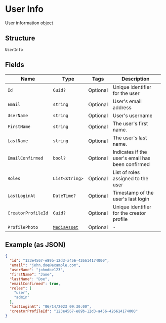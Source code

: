 
# User Info

User information object

## Structure

`UserInfo`

## Fields

| Name | Type | Tags | Description |
|  --- | --- | --- | --- |
| `Id` | `Guid?` | Optional | Unique identifier for the user |
| `Email` | `string` | Optional | User's email address |
| `UserName` | `string` | Optional | User's username |
| `FirstName` | `string` | Optional | The user's first name. |
| `LastName` | `string` | Optional | The user's last name. |
| `EmailConfirmed` | `bool?` | Optional | Indicates if the user's email has been confirmed |
| `Roles` | `List<string>` | Optional | List of roles assigned to the user |
| `LastLoginAt` | `DateTime?` | Optional | Timestamp of the user's last login |
| `CreatorProfileId` | `Guid?` | Optional | Unique identifier for the creator profile |
| `ProfilePhoto` | [`MediaAsset`](../../doc/models/media-asset.md) | Optional | - |

## Example (as JSON)

```json
{
  "id": "123e4567-e89b-12d3-a456-426614174000",
  "email": "john.doe@example.com",
  "userName": "johndoe123",
  "firstName": "Jane",
  "lastName": "Doe",
  "emailConfirmed": true,
  "roles": [
    "user",
    "admin"
  ],
  "lastLoginAt": "06/14/2023 09:30:00",
  "creatorProfileId": "123e4567-e89b-12d3-a456-426614174000"
}
```

